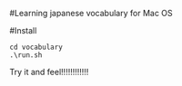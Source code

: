 #Learning japanese vocabulary for Mac OS

#Install
```
cd vocabulary
.\run.sh

```

Try it and feel!!!!!!!!!!!!